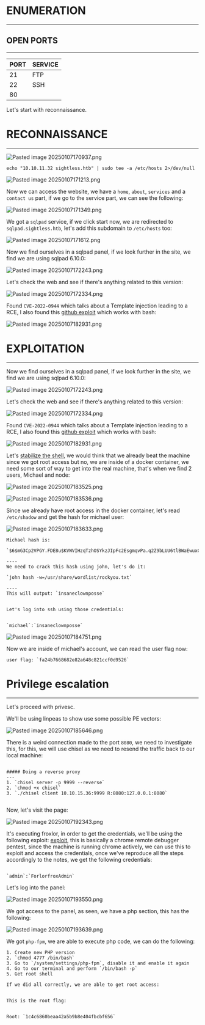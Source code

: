 ﻿---
sticker: lucide//eye-off
---
# ENUMERATION
---

## OPEN PORTS
---


| PORT | SERVICE |
| :--- | :------ |
| 21 | FTP |
| 22 | SSH |
| 80 | |

Let's start with reconnaissance.

# RECONNAISSANCE
---

![Pasted image 20250107170937.png](../../IMAGES/Pasted%20image%2020250107170937.png)

`echo "10.10.11.32 sightless.htb" | sudo tee -a /etc/hosts 2>/dev/null`

![Pasted image 20250107171213.png](../../IMAGES/Pasted%20image%2020250107171213.png)

Now we can access the website, we have a `home`, `about`, `services` and a `contact us` part, if we go to the service part, we can see the following:

![Pasted image 20250107171349.png](../../IMAGES/Pasted%20image%2020250107171349.png)

We got a `sqlpad` service, if we click start now, we are redirected to `sqlpad.sightless.htb`, let's add this subdomain to `/etc/hosts` too:

![Pasted image 20250107171612.png](../../IMAGES/Pasted%20image%2020250107171612.png)

Now we find ourselves in a sqlpad panel, if we look further in the site, we find we are using sqlpad 6.10.0:

![Pasted image 20250107172243.png](../../IMAGES/Pasted%20image%2020250107172243.png)

Let's check the web and see if there's anything related to this version:

![Pasted image 20250107172334.png](../../IMAGES/Pasted%20image%2020250107172334.png)

Found `CVE-2022-0944` which talks about a Template injection leading to a RCE, I also found this [github exploit](https://github.com/0xDTC/SQLPad-6.10.0-Exploit-CVE-2022-0944/blob/master/CVE-2022-0944) which works with bash:

![Pasted image 20250107182931.png](../../IMAGES/Pasted%20image%2020250107182931.png)


# EXPLOITATION
---

Now we find ourselves in a sqlpad panel, if we look further in the site, we find we are using sqlpad 6.10.0:

![Pasted image 20250107172243.png](../../IMAGES/Pasted%20image%2020250107172243.png)

Let's check the web and see if there's anything related to this version:

![Pasted image 20250107172334.png](../../IMAGES/Pasted%20image%2020250107172334.png)

Found `CVE-2022-0944` which talks about a Template injection leading to a RCE, I also found this [github exploit](https://github.com/0xDTC/SQLPad-6.10.0-Exploit-CVE-2022-0944/blob/master/CVE-2022-0944) which works with bash:

![Pasted image 20250107182931.png](../../IMAGES/Pasted%20image%2020250107182931.png)

Let's [stabilize the shell](../../Commands/Shell%20Tricks/STABLE%20SHELL.md), we would think that we already beat the machine since we got root access but no, we are inside of a docker container, we need some sort of way to get into the real machine, that's when we find 2 users, Michael and node:

![Pasted image 20250107183525.png](../../IMAGES/Pasted%20image%2020250107183525.png)

![Pasted image 20250107183536.png](../../IMAGES/Pasted%20image%2020250107183536.png)


Since we already have root access in the docker container, let's read `/etc/shadow` and get the hash for michael user:

![Pasted image 20250107183633.png](../../IMAGES/Pasted%20image%2020250107183633.png)

```ad-note
Michael hash is: 

`$6$mG3Cp2VPGY.FDE8u$KVWVIHzqTzhOSYkzJIpFc2EsgmqvPa.q2Z9bLUU6tlBWaEwuxCDEP9UFHIXNUcF2rBnsaFYuJa6DUh/pL2IJD/`

----
We need to crack this hash using john, let's do it:

`john hash -w=/usr/share/wordlist/rockyou.txt`

----
This will output: `insaneclownposse`


Let's log into ssh using those credentials:


`michael`:`insaneclownposse`
```



![Pasted image 20250107184751.png](../../IMAGES/Pasted%20image%2020250107184751.png)

Now we are inside of michael's account, we can read the user flag now:

```ad-note
user flag: `fa24b7668682e82a648c821ccf0d9526`
```

# Privilege escalation
---

Let's proceed with privesc.

We'll be using linpeas to show use some possible PE vectors:

![Pasted image 20250107185646.png](../../IMAGES/Pasted%20image%2020250107185646.png)

There is a weird connection made to the port `8080`, we need to investigate this, for this, we will use chisel as we need to resend the traffic back to our local machine:

```ad-hint

##### Doing a reverse proxy
---
1. `chisel server -p 9999 --reverse`
2. `chmod +x chisel`
3. `./chisel client 10.10.15.36:9999 R:8080:127.0.0.1:8080`


```

Now, let's visit the page:

![Pasted image 20250107192343.png](../../IMAGES/Pasted%20image%2020250107192343.png)

It's executing froxlor, in order to get the credentials, we'll be using the following exploit: [exploit](https://exploit-notes.hdks.org/exploit/linux/privilege-escalation/chrome-remote-debugger-pentesting/), this is basically a chrome remote debugger pentest, since the machine is running chrome actively, we can use this to exploit and access the credentials, once we've reproduce all the steps accordingly to the notes, we get the following credentials:

```ad-note

`admin`:`ForlorfroxAdmin`

```


Let's log into the panel:

![Pasted image 20250107193550.png](../../IMAGES/Pasted%20image%2020250107193550.png)

We got access to the panel, as seen, we have a php section, this has the following:

![Pasted image 20250107193639.png](../../IMAGES/Pasted%20image%2020250107193639.png)

We got `php-fpm`, we are able to execute php code, we can do the following:

```ad-note
1. Create new PHP version
2. `chmod 4777 /bin/bash`
3. Go to `/system/settings/php-fpm`, disable it and enable it again
4. Go to our terminal and perform `/bin/bash -p`
5. Get root shell
```


```ad-important
If we did all correctly, we are able to get root access:


This is the root flag:


Root: `1c4c6860beaa42a5b9b8e404fbcbf656`


```
